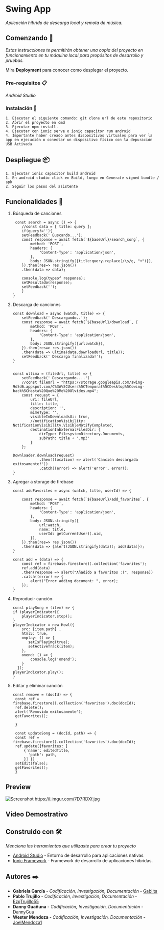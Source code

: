 # Swing App 

_Aplicación hibrida de descarga local y remota de música._

## Comenzando 🚀

_Estas instrucciones te permitirán obtener una copia del proyecto en funcionamiento en tu máquina local para propósitos de desarrollo y pruebas._

Mira **Deployment** para conocer como desplegar el proyecto. 

### Pre-requisitos 📋

_Android Studio_


### Instalación 🔧

```
1. Ejecutar el siguiente comando: git clone url de este repositorio
2. Abrir el proyecto en cmd
3. Ejecutar npm install. 
4. Ejecutar con ionic serve o ionic capacitor run android 
4. Importante haber creado antes dispositivos virtuales para ver la app en ejecución o conectar un dispositivo físico con la depuración USB Activada
```


## Despliegue 📦

```
1. Ejecutar ionic capacitor build android 
1. En android studio click en Build, luego en Generate signed bundle / apk
2. Seguir los pasos del asistente
```


## Funcionalidades 📖
1. Búsqueda de canciones
    ```
     const search = async () => {
        //const data = { title: query };
        if(query!=''){
        setFeedback(' Buscando...');
        const response = await fetch(`${baseUrl}/search_song`, {
            method: 'POST',
            headers: {
                'Content-Type': 'application/json',
            },
            body: JSON.stringify({title:query.replace(/\s/g, "+")}),
        }).then(res=> res.json())
        .then(data => data);
        
        console.log(typeof response); 
        setResultado(response);
        setFeedback('');
        }
    }
    ```
2. Descarga de canciones
    ```
    const download = async (watch, title) => {
        setFeedback(' Descargando..');
        const response = await fetch(`${baseUrl}/download`, {
            method: 'POST',
            headers: {
                'Content-Type': 'application/json',
            },
            body: JSON.stringify({url:watch}),
        }).then(res=> res.json())
        .then(data => ultima(data.downloadUrl, title));
        setFeedback(' Descarga finalizada!');    
    }

    
    const ultima = (fileUrl, title) => {
        setFeedback(' Descargando....')
        //const fileUrl = "https://storage.googleapis.com/swing-9d5d6.appspot.com/C%3A%5CUsers%5CTemporal%5CDesktop%5Cswing-back%5CHasta%20Que%20Me%20Olvides.mp4";
        const request = {
            uri: fileUrl,
            title: title,
            description: '',
            mimeType: '',
            visibleInDownloadsUi: true,
            //notificationVisibility: NotificationVisibility.VisibleNotifyCompleted,
            destinationInExternalFilesDir: {
                dirType: FilesystemDirectory.Documents,
                subPath: title + '.mp3'
            }
        };
  
    Downloader.download(request)
                .then((location) => alert('Canción descargada exitosamente!'))
                .catch((error) => alert('error', error));
    }
    ```
3. Agregar a storage de firebase
    ```
    const addFavorites = async (watch, title, userId) => {
        
        const response = await fetch(`${baseUrl}/add_favorites`, {
            method: 'POST',
            headers: {
                'Content-Type': 'application/json',
            },
            body: JSON.stringify({
                url:watch,
                name: title,
                userId: getCurrentUser().uid, 
            }),
        }).then(res=> res.json())
        .then(data => {alert(JSON.stringify(data)); add(data)});
    }

    const add = (data) => {
        const ref = firebase.firestore().collection('favorites');
        ref.add(data)
        .then(response => alert("Añadido a favoritos :)", response))
        .catch((error) => {
            alert("Error adding document: ", error);
        });
    }
    ```

4. Reproducir canción
    ```
    const playSong = (item) => {
    if (playerIndicator){
        playerIndicator.stop(); 
    }
    playerIndicator = new Howl({
        src: [item.path] ,
        html5: true,
        onplay: () => {
           setIsPlaying(true); 
           setActiveTrack(item);  
        },
        onend: () => {
            console.log('onend');
        }
      });
    playerIndicator.play();
    }
    ```
5. Editar y eliminar canción
   ```
   const remove = (docId) => {
    const ref = firebase.firestore().collection('favorites').doc(docId);
    ref.delete();
    alert('Removido exitosamente');
    getFavorites(); 

    }

    const updateSong = (docId, path) => {
    const ref = firebase.firestore().collection('favorites').doc(docId);
    ref.update({favorites: [
        {'name': editedTitle,
          'path': path,
        }] })
    setEdit(false);
    getFavorites();
    }
   ```

## Preview
![Screenshot](preview.jpeg)
https://i.imgur.com/7D7RDXf.jpg

## Video Demostrativo


## Construido con 🛠️

_Menciona las herramientas que utilizaste para crear tu proyecto_

* [Android Studio](https://developer.android.com/studio) - Entorno de desarrollo para aplicaciones nativas
* [Ionic Framework](https://ionicframework.com/) - Framework de desarrollo de aplicaciones hibridas. 


## Autores ✒️

* **Gabriela García** - *Codificación, Investigación, Documentación* - [Gabiita](https://github.com/Gabiita)
* **Pablo Trujillo** - *Codificación, Investigación, Documentación* - [EzqTrujillo55](https://github.com/EzqTrujillo55)
* **Danny Guañuna** - *Codificación, Investigación, Documentación* - [DannyGua](https://github.com/Dannygua/EjerciciosAS)
* **Wester Mendoza** - *Codificación, Investigación, Documentación* - [JoelMendoza1](https://github.com/JoelMendoza1)
